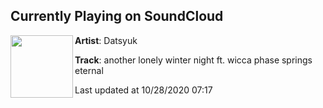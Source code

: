 ## Currently Playing on SoundCloud

[<img align="left" width="100" src="https://i1.sndcdn.com/artworks-000282982556-o04d98-t50x50.jpg">](https://soundcloud.com/datsyuk/another-lonely-winter-night-ft)

**Artist**: Datsyuk 

**Track**: another lonely winter night ft. wicca phase springs eternal

Last updated at 10/28/2020 07:17
